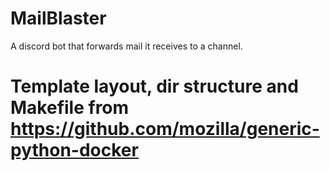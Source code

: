 # MailBlaster
A discord bot that forwards mail it receives to a channel.

# Template layout, dir structure and Makefile from https://github.com/mozilla/generic-python-docker
